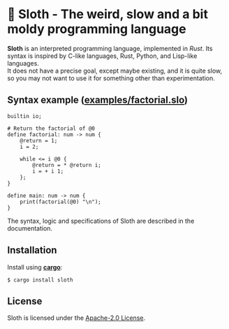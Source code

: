 # 🦥 Sloth - The weird, slow and a bit moldy programming language

**Sloth** is an interpreted programming language, implemented in _Rust_. Its syntax is inspired by C-like languages, Rust, Python, and Lisp-like languages.  
It does not have a precise goal, except maybe existing, and it is quite slow, so you may not want to use it for something other than experimentation.

## Syntax example ([examples/factorial.slo](https://github.com/MyselfLeo/sloth/blob/master/examples/factorial.slo))
```
builtin io;

# Return the factorial of @0
define factorial: num -> num {
    @return = 1;
    i = 2;

    while <= i @0 {
        @return = * @return i;
        i = + i 1;
    };
}

define main: num -> num {
    print(factorial(@0) "\n");
}
```
The syntax, logic and specifications of Sloth are described in the documentation.

## Installation

Install using **[cargo](https://github.com/rust-lang/cargo)**:
```
$ cargo install sloth
```

## License

Sloth is licensed under the [Apache-2.0 License](LICENSE.txt).